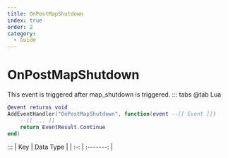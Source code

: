 ```yaml
---
title: OnPostMapShutdown
index: true
order: 2
category:
  - Guide
---
```


# OnPostMapShutdown
This event is triggered after map_shutdown is triggered.
::: tabs
@tab Lua
```lua
@event returns void
AddEventHandler("OnPostMapShutdown", function(event --[[ Event ]])
    --[[ ... ]]
    return EventResult.Continue
end)
```

:::
| Key | Data Type |
| :-: | :-------: |